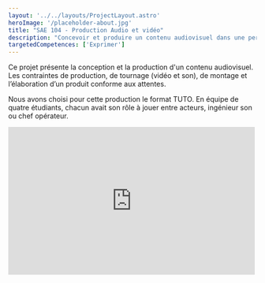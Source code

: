 ```yaml
---
layout: '../../layouts/ProjectLayout.astro'
heroImage: '/placeholder-about.jpg'
title: "SAE 104 - Production Audio et vidéo"
description: "Concevoir et produire un contenu audiovisuel dans une perspective de vulgarisation ou d’argumentation."
targetedCompetences: ['Exprimer']
---
```


Ce projet présente la conception et la production d'un contenu audiovisuel. Les
contraintes de production, de tournage (vidéo et son), de montage et l’élaboration d’un produit
conforme aux attentes.

Nous avons choisi pour cette production le format TUTO. En équipe de quatre étudiants, chacun avait son rôle à jouer entre acteurs, ingénieur son ou chef opérateur.

<iframe width="500" height="300" src="https://www.youtube.com/embed/94_nddRAM2w" title="sae 104" frameborder="0" allow="accelerometer; autoplay; clipboard-write; encrypted-media; gyroscope; picture-in-picture; web-share" allowfullscreen></iframe>
